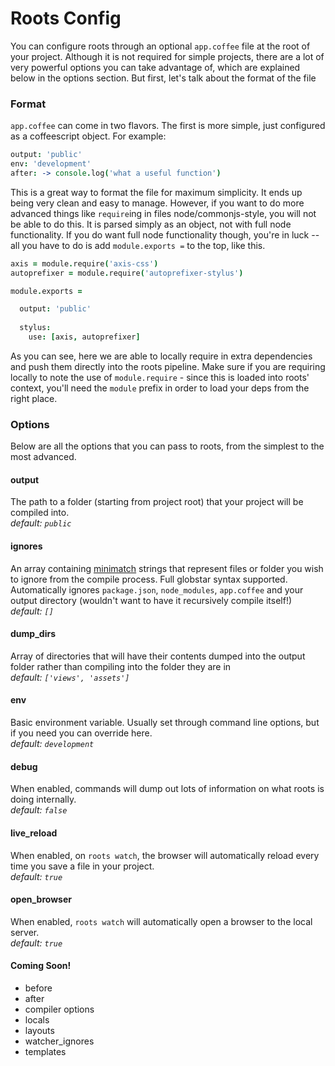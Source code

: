 Roots Config
============

You can configure roots through an optional `app.coffee` file at the root of your project. Although it is not required for simple projects, there are a lot of very powerful options you can take advantage of, which are explained below in the options section. But first, let's talk about the format of the file

### Format

`app.coffee` can come in two flavors. The first is more simple, just configured as a coffeescript object. For example:

```coffee
output: 'public'
env: 'development'
after: -> console.log('what a useful function')
```

This is a great way to format the file for maximum simplicity. It ends up being very clean and easy to manage. However, if you want to do more advanced things like `require`ing in files node/commonjs-style, you will not be able to do this. It is parsed simply as an object, not with full node functionality. If you do want full node functionality though, you're in luck -- all you have to do is add `module.exports =` to the top, like this.

```coffee
axis = module.require('axis-css')
autoprefixer = module.require('autoprefixer-stylus')

module.exports =

  output: 'public'
  
  stylus:
    use: [axis, autoprefixer]
```

As you can see, here we are able to locally require in extra dependencies and push them directly into the roots pipeline. Make sure if you are requiring locally to note the use of `module.require` - since this is loaded into roots' context, you'll need the `module` prefix in order to load your deps from the right place.

### Options

Below are all the options that you can pass to roots, from the simplest to the most advanced.

#### output
The path to a folder (starting from project root) that your project will be compiled into.    
_default: `public`_ 

#### ignores
An array containing [minimatch](https://github.com/isaacs/minimatch) strings that represent files or folder you wish to ignore from the compile process. Full globstar syntax supported. Automatically ignores `package.json`, `node_modules`, `app.coffee` and your output directory (wouldn't want to have it recursively compile itself!)    
_default: `[]`_ 

#### dump_dirs
Array of directories that will have their contents dumped into the output folder rather than compiling into the folder they are in    
_default: `['views', 'assets']`_

#### env
Basic environment variable. Usually set through command line options, but if you need you can override here.    
_default: `development`_

#### debug
When enabled, commands will dump out lots of information on what roots is doing internally.    
_default: `false`_

#### live_reload
When enabled, on `roots watch`, the browser will automatically reload every time you save a file in your project.    
_default: `true`_

#### open_browser
When enabled, `roots watch` will automatically open a browser to the local server.    
_default: `true`_

#### Coming Soon!
- before
- after
- compiler options
- locals
- layouts
- watcher_ignores
- templates
